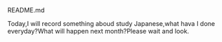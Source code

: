 README.md

Today,I will record something aboud study Japanese,what hava I done everyday?What will happen next month?Please wait and look.
